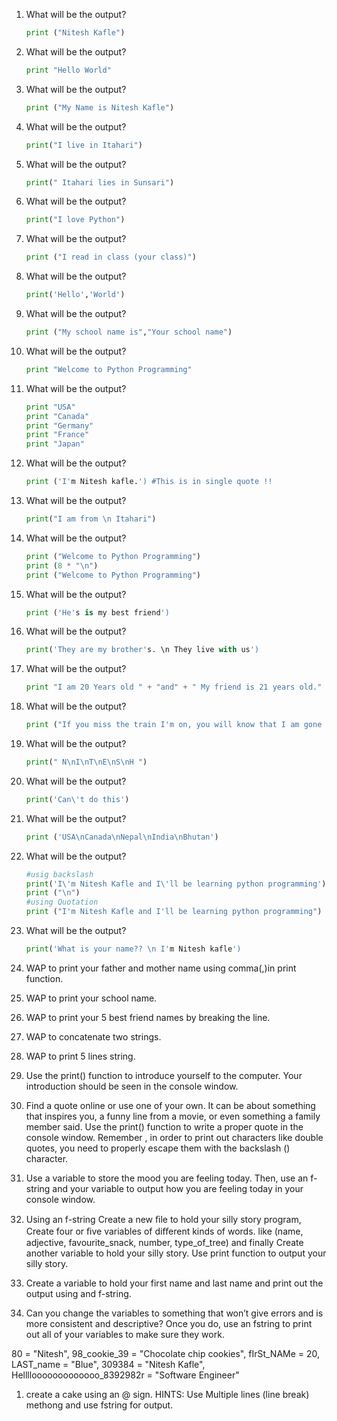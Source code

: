 1. What will be the output?
   ```python
   print ("Nitesh Kafle")
   ```
1. What will be the output?
   ```python
   print "Hello World"
   ```
1. What will be the output?
   ```python
   print ("My Name is Nitesh Kafle")
   ```
1. What will be the output?
   ```python
   print("I live in Itahari")
   ```
1. What will be the output?
   ```python
   print(" Itahari lies in Sunsari")
   ```
1. What will be the output?
   ```python
   print("I love Python")
   ```
1. What will be the output?
   ```python
   print ("I read in class (your class)")
   ```
1. What will be the output?
   ```python
   print('Hello','World')
   ```
1. What will be the output?
   ```python
   print ("My school name is","Your school name")
   ```
1. What will be the output?
   ```python
   print "Welcome to Python Programming"
   ```
1. What will be the output?
   ```python
   print "USA" 
   print "Canada" 
   print "Germany" 
   print "France" 
   print "Japan" 
   ```
1. What will be the output?
   ```python
   print ('I'm Nitesh kafle.') #This is in single quote !!
   ```
1. What will be the output?
   ```python
   print("I am from \n Itahari")
   ```
1. What will be the output?
   ```python
   print ("Welcome to Python Programming")
   print (8 * "\n")
   print ("Welcome to Python Programming")
   ```
1. What will be the output?
   ```python
   print ('He's is my best friend')
   ```
1. What will be the output?
   ```python
   print('They are my brother's. \n They live with us')
   ```
1. What will be the output?
   ```python
   print "I am 20 Years old " + "and" + " My friend is 21 years old."
   ```
1. What will be the output?
   ```python
   print ("If you miss the train I'm on, you will know that I am gone \nYou can hear the whistle blow a hundred miles...)
   ```
1. What will be the output?
   ```python
   print(" N\nI\nT\nE\nS\nH ")
   ```
1. What will be the output?
   ```python
   print('Can\'t do this')
   ```
   
1. What will be the output?
   ```python
   print ('USA\nCanada\nNepal\nIndia\nBhutan')
   ```
1. What will be the output?
   ```python
   #usig backslash
   print('I\'m Nitesh Kafle and I\'ll be learning python programming')
   print ("\n")
   #using Quotation
   print ("I'm Nitesh Kafle and I'll be learning python programming")
   ```
1. What will be the output?
   ```python
   print('What is your name?? \n I'm Nitesh kafle')
   ```
1. WAP to print your father and mother name using comma(,)in print function.

1. WAP to print your school name.

1. WAP to print your 5 best friend names by breaking the line.

1. WAP to concatenate two strings.

1. WAP to print 5 lines string.

1. Use the print() function to introduce yourself to the computer. Your introduction should be seen in the console window.

1. Find a quote online or use one of your own. It can be about something that inspires you, a funny line from a movie, or even something a family member said. Use the print() function to write a proper quote in the console window. Remember , in order to print out characters like double quotes, you need to properly escape them with the backslash (\) character.

1. Use a variable to store the mood you are feeling today. Then, use an f-string and your variable to output how you are feeling today in your console window.


1. Using an f-string  Create a new ﬁle to hold your silly story program,  Create four or ﬁve variables of diﬀerent kinds of words.  like (name, adjective, favourite_snack, number, type_of_tree) and finally Create another variable to hold your silly story. Use print function to output your silly story.

1. Create a variable to hold your first name and last name and print out the output using and f-string.

1. Can you change the variables to something that won’t give errors and is more consistent and descriptive? Once you do, use an fstring to print out all of your variables to make sure they work.

80 = "Nitesh",
98_cookie_39 = "Chocolate chip cookies",
fIrSt_NAMe = 20,
LAST_name = "Blue",
309384 = "Nitesh Kafle",
Hellllooooooooooooo_8392982r = "Software
Engineer"

1. create a cake using an @ sign. HINTS: Use Multiple lines (line break) methong and use fstring for output.
